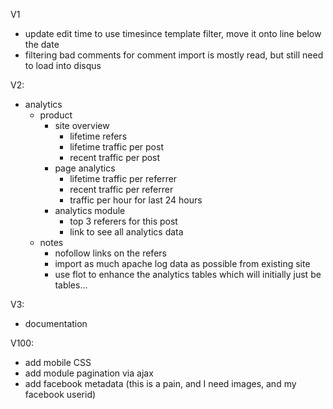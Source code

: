 V1

* update edit time to use timesince template filter, move it onto line below the date
*   filtering bad comments for comment import is mostly read,
    but still need to load into disqus

V2:

* analytics
  * product
    * site overview
      * lifetime refers
      * lifetime traffic per post
      * recent traffic per post
    * page analytics
      * lifetime traffic per referrer
      * recent traffic per referrer
      * traffic per hour for last 24 hours
    * analytics module
      * top 3 referers for this post
      * link to see all analytics data
  * notes
    * nofollow links on the refers
    * import as much apache log data as possible from existing site
    * use flot to enhance the analytics tables which will initially just be tables...

V3:

* documentation

V100:
* add mobile CSS
* add module pagination via ajax
* add facebook metadata (this is a pain, and I need images, and my facebook userid)